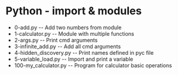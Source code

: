 # Python - import & modules

- 0-add.py -- Add two numbers from module
- 1-calculator.py -- Module with multiple functions
- 2-args.py -- Print cmd arguments
- 3-infinite_add.py -- Add all cmd arguments
- 4-hidden_discovery.py -- Print names defined in pyc file
- 5-variable_load.py -- Import and print a variable
- 100-my_calculator.py -- Program for calculator basic operations
